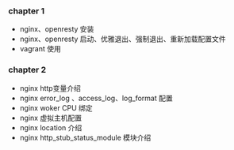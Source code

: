 ### chapter 1 

- nginx、openresty 安装
- nginx、openresty 启动、优雅退出、强制退出、重新加载配置文件
- vagrant 使用


### chapter 2

- nginx http变量介绍
- nginx error_log 、access_log、log_format  配置
- nginx woker  CPU 绑定
- nginx 虚拟主机配置
- nginx location 介绍
- nginx http_stub_status_module 模块介绍

 